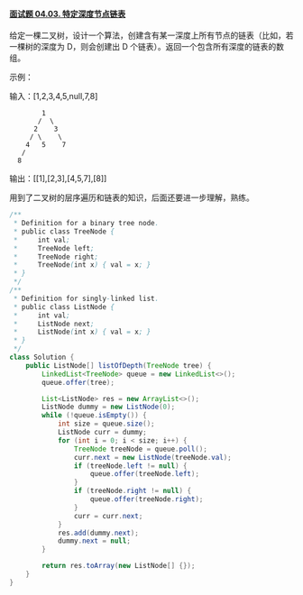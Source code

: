 #### [面试题 04.03. 特定深度节点链表](https://leetcode-cn.com/problems/list-of-depth-lcci/)

给定一棵二叉树，设计一个算法，创建含有某一深度上所有节点的链表（比如，若一棵树的深度为 D，则会创建出 D 个链表）。返回一个包含所有深度的链表的数组。

示例：

输入：[1,2,3,4,5,null,7,8]

            1
           /  \ 
          2    3
         / \    \ 
        4   5    7
       /
      8
  

输出：[[1],[2,3],[4,5,7],[8]]



用到了二叉树的层序遍历和链表的知识，后面还要进一步理解，熟练。

```java
/**
 * Definition for a binary tree node.
 * public class TreeNode {
 *     int val;
 *     TreeNode left;
 *     TreeNode right;
 *     TreeNode(int x) { val = x; }
 * }
 */
/**
 * Definition for singly-linked list.
 * public class ListNode {
 *     int val;
 *     ListNode next;
 *     ListNode(int x) { val = x; }
 * }
 */
class Solution {
    public ListNode[] listOfDepth(TreeNode tree) {
        LinkedList<TreeNode> queue = new LinkedList<>();
        queue.offer(tree);

        List<ListNode> res = new ArrayList<>();
        ListNode dummy = new ListNode(0);
        while (!queue.isEmpty()) {
            int size = queue.size();
            ListNode curr = dummy;
            for (int i = 0; i < size; i++) {
                TreeNode treeNode = queue.poll();
                curr.next = new ListNode(treeNode.val);
                if (treeNode.left != null) {
                    queue.offer(treeNode.left);
                }
                if (treeNode.right != null) {
                    queue.offer(treeNode.right);
                }
                curr = curr.next;
            }
            res.add(dummy.next);
            dummy.next = null;
        }

        return res.toArray(new ListNode[] {});
    }
}


```

